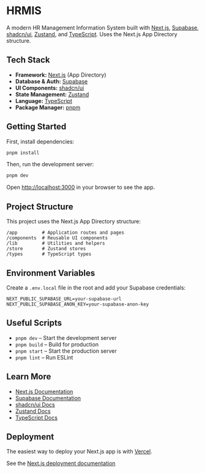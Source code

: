 # HRMIS

A modern HR Management Information System built with [Next.js](https://nextjs.org), [Supabase](https://supabase.com), [shadcn/ui](https://ui.shadcn.com), [Zustand](https://zustand-demo.pmnd.rs/), and [TypeScript](https://www.typescriptlang.org/). Uses the Next.js App Directory structure.

## Tech Stack

- **Framework:** [Next.js](https://nextjs.org) (App Directory)
- **Database & Auth:** [Supabase](https://supabase.com)
- **UI Components:** [shadcn/ui](https://ui.shadcn.com)
- **State Management:** [Zustand](https://zustand-demo.pmnd.rs/)
- **Language:** [TypeScript](https://www.typescriptlang.org/)
- **Package Manager:** [pnpm](https://pnpm.io/)

## Getting Started

First, install dependencies:

```bash
pnpm install
```

Then, run the development server:

```bash
pnpm dev
```

Open [http://localhost:3000](http://localhost:3000) in your browser to see the app.

## Project Structure

This project uses the Next.js App Directory structure:

```
/app         # Application routes and pages
/components  # Reusable UI components
/lib         # Utilities and helpers
/store       # Zustand stores
/types       # TypeScript types
```

## Environment Variables

Create a `.env.local` file in the root and add your Supabase credentials:

```
NEXT_PUBLIC_SUPABASE_URL=your-supabase-url
NEXT_PUBLIC_SUPABASE_ANON_KEY=your-supabase-anon-key
```

## Useful Scripts

- `pnpm dev` – Start the development server
- `pnpm build` – Build for production
- `pnpm start` – Start the production server
- `pnpm lint` – Run ESLint

## Learn More

- [Next.js Documentation](https://nextjs.org/docs)
- [Supabase Documentation](https://supabase.com/docs)
- [shadcn/ui Docs](https://ui.shadcn.com/docs)
- [Zustand Docs](https://docs.pmnd.rs/zustand/getting-started/introduction)
- [TypeScript Docs](https://www.typescriptlang.org/docs/)

## Deployment

The easiest way to deploy your Next.js app is with [Vercel](https://vercel.com/new?utm_medium=default-template&filter=next.js&utm_source=create-next-app&utm_campaign=create-next-app-readme).

See the [Next.js deployment documentation](https://nextjs.org/docs/app/building-your-application/deploying)